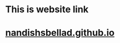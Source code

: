 # This is website link

# [nandishsbellad.github.io](https://nandish17022000.github.io/nandishsbellad.github.io/)
